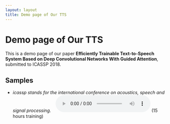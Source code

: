 ```yaml
---
layout: layout
title: Demo page of Our TTS
---
```


# Demo page of Our TTS

This is a demo page of our paper __Efficiently Trainable Text-to-Speech System Based on Deep Convolutional Networks With Guided Attention__, submitted to ICASSP 2018.


## Samples

- _icassp stands for the international conference on acoustics, speech and signal processing._　![](audio/synth_icassp_15h.wav) (15 hours training)
